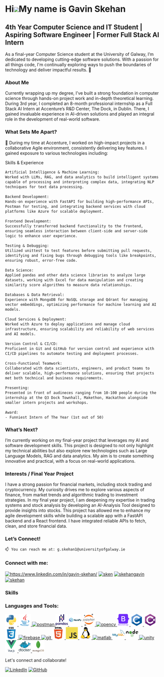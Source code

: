 Hi![](https://user-images.githubusercontent.com/18350557/176309783-0785949b-9127-417c-8b55-ab5a4333674e.gif)My name is Gavin Skehan
====================================================================================================================================

## 4th Year Computer Science and IT Student | Aspiring Software Engineer | Former Full Stack AI Intern

As a final-year Computer Science student at the University of Galway, I’m dedicated to developing cutting-edge software solutions. With a passion for all things code, I'm continually exploring ways to push the boundaries of technology and deliver impactful results. 🚀

### About Me
Currently wrapping up my degree, I’ve built a strong foundation in computer science through hands-on project work and in-depth theoretical learning. During 3rd year, I completed an 8-month professional internship as a Full Stack AI Intern at Accenture’s R&D Center, The Dock, in Dublin. There, I gained invaluable experience in AI-driven solutions and played an integral role in the development of real-world software.

### What Sets Me Apart?
🌟 During my time at Accenture, I worked on high-impact projects in a collaborative Agile environment, consistently delivering key features. I gained exposure to various technologies including:

Skills & Experience

    Artificial Intelligence & Machine Learning:
    Worked with LLMs, RAG, and data analytics to build intelligent systems capable of processing and interpreting complex data, integrating NLP techniques for text data processing.

    Backend Development:
    Hands-on experience with FastAPI for building high-performance APIs, Postman for testing, and integrating backend services with cloud platforms like Azure for scalable deployment.

    Frontend Development:
    Successfully transferred backend functionality to the frontend, ensuring seamless interaction between client-side and server-side logic to enhance user experience.

    Testing & Debugging:
    Utilized unittest to test features before submitting pull requests, identifying and fixing bugs through debugging tools like breakpoints, ensuring robust, error-free code.

    Data Science:
    Applied pandas and other data science libraries to analyze large datasets, working with Excel for data manipulation and creating similarity score algorithms to measure data relationships.

    Databases & Data Retrieval:
    Experience with MongoDB for NoSQL storage and Qdrant for managing vector embeddings, optimizing performance for machine learning and AI models.

    Cloud Services & Deployment:
    Worked with Azure to deploy applications and manage cloud infrastructure, ensuring scalability and reliability of web services and AI models.

    Version Control & CI/CD:
    Proficient in Git and GitHub for version control and experience with CI/CD pipelines to automate testing and deployment processes.

    Cross-Functional Teamwork:
    Collaborated with data scientists, engineers, and product teams to deliver scalable, high-performance solutions, ensuring that projects met both technical and business requirements.

    Presenting:
    Presented in front of audineces ranging from 10-100 people during the internship at the Q3 Dock Townhall, Makethon, Hackathon alongside smaller intern projects and workshops.

    Award:
    - Funniest Intern of The Year (1st out of 50)

### What’s Next?
I’m currently working on my final-year project that leverages my AI and software development skills. This project is designed to not only highlight my technical abilities but also explore new technologies such as Large Language Models, RAG and data analytics. My aim is to create something innovative and practical, with a focus on real-world applications.

### Interests / Final Year Project
I have a strong passion for financial markets, including stock trading and cryptocurrency. My curiosity drives me to explore various aspects of finance, from market trends and algorithmic trading to investment strategies. In my final year project, I am deepening my expertise in trading systems and stock analysis by developing an AI-Analysis Tool designed to provide insights into stocks. This project has allowed me to enhance my agile development skills while building a scalable app with a FastAPI backend and a React frontend. I have integrated reliable APIs to fetch, clean, and store financial data.

### Let’s Connect!
    📫 You can reach me at: g.skehan1@universityofgalway.ie

<h3 align="left">Connect with me:</h3>
<p align="left">
<a href="https://linkedin.com/in/https://www.linkedin.com/in/gavin-skehan/" target="blank"><img align="center" src="https://raw.githubusercontent.com/rahuldkjain/github-profile-readme-generator/master/src/images/icons/Social/linked-in-alt.svg" alt="https://www.linkedin.com/in/gavin-skehan/" height="30" width="40" /></a>
<a href="https://stackoverflow.com/users/sken" target="blank"><img align="center" src="https://raw.githubusercontent.com/rahuldkjain/github-profile-readme-generator/master/src/images/icons/Social/stack-overflow.svg" alt="sken" height="30" width="40" /></a>
<a href="https://www.leetcode.com/skehangavin" target="blank"><img align="center" src="https://raw.githubusercontent.com/rahuldkjain/github-profile-readme-generator/master/src/images/icons/Social/leet-code.svg" alt="skehangavin" height="30" width="40" /></a>
<a href="https://discord.gg/skehan" target="blank"><img align="center" src="https://raw.githubusercontent.com/rahuldkjain/github-profile-readme-generator/master/src/images/icons/Social/discord.svg" alt="skehan" height="30" width="40" /></a>
</p>

### Skills
<h3 align="left">Languages and Tools:</h3>
<p align="left"> 
  <a href="https://www.python.org/" target="_blank" rel="noreferrer"> 
    <img src="https://raw.githubusercontent.com/devicons/devicon/master/icons/python/python-original.svg" alt="python" width="40" height="40"/> 
  </a>
  <a href="https://www.java.com" target="_blank" rel="noreferrer"> 
    <img src="https://raw.githubusercontent.com/devicons/devicon/master/icons/java/java-original.svg" alt="java" width="40" height="40"/> 
  </a>
  <a href="https://postman.com" target="_blank" rel="noreferrer"> 
    <img src="https://www.vectorlogo.zone/logos/getpostman/getpostman-icon.svg" alt="postman" width="40" height="40"/> 
  </a>
  <a href="https://pandas.pydata.org/" target="_blank" rel="noreferrer">
    <img src="https://raw.githubusercontent.com/devicons/devicon/master/icons/pandas/pandas-original-wordmark.svg" alt="pandas" width="40" height="40"/>
  </a>
  <a href="https://numpy.org/" target="_blank" rel="noreferrer">
    <img src="https://raw.githubusercontent.com/devicons/devicon/master/icons/numpy/numpy-original-wordmark.svg" alt="numpy" width="40" height="40"/>
  </a>
  <a href="https://jupyter.org/" target="_blank" rel="noreferrer">
    <img src="https://raw.githubusercontent.com/devicons/devicon/master/icons/jupyter/jupyter-original-wordmark.svg" alt="jupyter" width="40" height="40"/>
  </a>
  <a href="https://opencv.org/" target="_blank" rel="noreferrer">
    <img src="https://www.vectorlogo.zone/logos/opencv/opencv-icon.svg" alt="opencv" width="40" height="40"/>
  </a>
  <a href="https://getbootstrap.com" target="_blank" rel="noreferrer"> 
    <img src="https://raw.githubusercontent.com/devicons/devicon/master/icons/bootstrap/bootstrap-plain-wordmark.svg" alt="bootstrap" width="40" height="40"/> 
  </a> 
  <a href="https://www.cprogramming.com/" target="_blank" rel="noreferrer"> 
    <img src="https://raw.githubusercontent.com/devicons/devicon/master/icons/c/c-original.svg" alt="c" width="40" height="40"/> 
  </a> 
  <a href="https://www.w3schools.com/cs/" target="_blank" rel="noreferrer"> 
    <img src="https://raw.githubusercontent.com/devicons/devicon/master/icons/csharp/csharp-original.svg" alt="csharp" width="40" height="40"/> 
  </a> 
  <a href="https://www.w3schools.com/css/" target="_blank" rel="noreferrer"> 
    <img src="https://raw.githubusercontent.com/devicons/devicon/master/icons/css3/css3-original-wordmark.svg" alt="css3" width="40" height="40"/> 
  </a> 
  <a href="https://firebase.google.com/" target="_blank" rel="noreferrer"> 
    <img src="https://www.vectorlogo.zone/logos/firebase/firebase-icon.svg" alt="firebase" width="40" height="40"/> 
  </a> 
  <a href="https://git-scm.com/" target="_blank" rel="noreferrer"> 
    <img src="https://www.vectorlogo.zone/logos/git-scm/git-scm-icon.svg" alt="git" width="40" height="40"/> 
  </a> 
  <a href="https://www.w3.org/html/" target="_blank" rel="noreferrer"> 
    <img src="https://raw.githubusercontent.com/devicons/devicon/master/icons/html5/html5-original-wordmark.svg" alt="html5" width="40" height="40"/> 
  </a> 
  <a href="https://developer.mozilla.org/en-US/docs/Web/JavaScript" target="_blank" rel="noreferrer"> 
    <img src="https://raw.githubusercontent.com/devicons/devicon/master/icons/javascript/javascript-original.svg" alt="javascript" width="40" height="40"/> 
  </a> 
  <a href="https://www.linux.org/" target="_blank" rel="noreferrer"> 
    <img src="https://raw.githubusercontent.com/devicons/devicon/master/icons/linux/linux-original.svg" alt="linux" width="40" height="40"/> 
  </a> 
  <a href="https://www.mathworks.com/" target="_blank" rel="noreferrer"> 
    <img src="https://upload.wikimedia.org/wikipedia/commons/2/21/Matlab_Logo.png" alt="matlab" width="40" height="40"/> 
  </a> 
  <a href="https://www.mysql.com/" target="_blank" rel="noreferrer"> 
    <img src="https://raw.githubusercontent.com/devicons/devicon/master/icons/mysql/mysql-original-wordmark.svg" alt="mysql" width="40" height="40"/> 
  </a> 
  <a href="https://nodejs.org" target="_blank" rel="noreferrer"> 
    <img src="https://raw.githubusercontent.com/devicons/devicon/master/icons/nodejs/nodejs-original-wordmark.svg" alt="nodejs" width="40" height="40"/> 
  </a> 
  <a href="https://unity.com/" target="_blank" rel="noreferrer"> 
    <img src="https://www.vectorlogo.zone/logos/unity3d/unity3d-icon.svg" alt="unity" width="40" height="40"/> 
  </a> 
  <a href="https://vuejs.org/" target="_blank" rel="noreferrer"> 
    <img src="https://raw.githubusercontent.com/devicons/devicon/master/icons/vuejs/vuejs-original-wordmark.svg" alt="vuejs" width="40" height="40"/> 
  </a> 
  <a href="https://www.docker.com/" target="_blank" rel="noreferrer"> 
    <img src="https://raw.githubusercontent.com/devicons/devicon/master/icons/docker/docker-original-wordmark.svg" alt="docker" width="40" height="40"/> 
  </a> 
  <a href="https://www.mongodb.com/" target="_blank" rel="noreferrer"> 
    <img src="https://raw.githubusercontent.com/devicons/devicon/master/icons/mongodb/mongodb-original-wordmark.svg" alt="mongodb" width="40" height="40"/> 
  </a> 
</p>

Let's connect and collaborate!

[![LinkedIn](https://img.shields.io/badge/LinkedIn-GavinSkehan-blue)](https://www.linkedin.com/in/gavin-skehan/)
[![GitHub](https://img.shields.io/badge/GitHub-Skehan0-brightgreen)](https://github.com/Skehan0)



